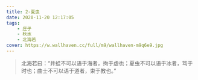 ```yaml
---
title: 2-夏虫
date: 2020-11-20 12:17:05
tags:
	- 庄子
	- 秋水
	- 北海若
cover: https://w.wallhaven.cc/full/m9/wallhaven-m9q6e9.jpg
---
```


> 北海若曰：“井蛙不可以语于海者，拘于虚也；夏虫不可以语于冰者，笃于时也；曲士不可以语于道者，束于教也。”